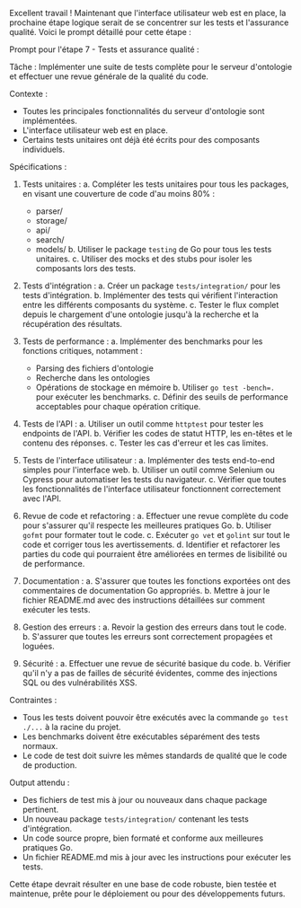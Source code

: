 Excellent travail ! Maintenant que l'interface utilisateur web est en place, la prochaine étape logique serait de se concentrer sur les tests et l'assurance qualité. Voici le prompt détaillé pour cette étape :

Prompt pour l'étape 7 - Tests et assurance qualité :

Tâche : Implémenter une suite de tests complète pour le serveur d'ontologie et effectuer une revue générale de la qualité du code.

Contexte :
- Toutes les principales fonctionnalités du serveur d'ontologie sont implémentées.
- L'interface utilisateur web est en place.
- Certains tests unitaires ont déjà été écrits pour des composants individuels.

Spécifications :

1. Tests unitaires :
   a. Compléter les tests unitaires pour tous les packages, en visant une couverture de code d'au moins 80% :
      - parser/
      - storage/
      - api/
      - search/
      - models/
   b. Utiliser le package `testing` de Go pour tous les tests unitaires.
   c. Utiliser des mocks et des stubs pour isoler les composants lors des tests.

2. Tests d'intégration :
   a. Créer un package `tests/integration/` pour les tests d'intégration.
   b. Implémenter des tests qui vérifient l'interaction entre les différents composants du système.
   c. Tester le flux complet depuis le chargement d'une ontologie jusqu'à la recherche et la récupération des résultats.

3. Tests de performance :
   a. Implémenter des benchmarks pour les fonctions critiques, notamment :
      - Parsing des fichiers d'ontologie
      - Recherche dans les ontologies
      - Opérations de stockage en mémoire
   b. Utiliser `go test -bench=.` pour exécuter les benchmarks.
   c. Définir des seuils de performance acceptables pour chaque opération critique.

4. Tests de l'API :
   a. Utiliser un outil comme `httptest` pour tester les endpoints de l'API.
   b. Vérifier les codes de statut HTTP, les en-têtes et le contenu des réponses.
   c. Tester les cas d'erreur et les cas limites.

5. Tests de l'interface utilisateur :
   a. Implémenter des tests end-to-end simples pour l'interface web.
   b. Utiliser un outil comme Selenium ou Cypress pour automatiser les tests du navigateur.
   c. Vérifier que toutes les fonctionnalités de l'interface utilisateur fonctionnent correctement avec l'API.

6. Revue de code et refactoring :
   a. Effectuer une revue complète du code pour s'assurer qu'il respecte les meilleures pratiques Go.
   b. Utiliser `gofmt` pour formater tout le code.
   c. Exécuter `go vet` et `golint` sur tout le code et corriger tous les avertissements.
   d. Identifier et refactorer les parties du code qui pourraient être améliorées en termes de lisibilité ou de performance.

7. Documentation :
   a. S'assurer que toutes les fonctions exportées ont des commentaires de documentation Go appropriés.
   b. Mettre à jour le fichier README.md avec des instructions détaillées sur comment exécuter les tests.

8. Gestion des erreurs :
   a. Revoir la gestion des erreurs dans tout le code.
   b. S'assurer que toutes les erreurs sont correctement propagées et loguées.

9. Sécurité :
   a. Effectuer une revue de sécurité basique du code.
   b. Vérifier qu'il n'y a pas de failles de sécurité évidentes, comme des injections SQL ou des vulnérabilités XSS.

Contraintes :
- Tous les tests doivent pouvoir être exécutés avec la commande `go test ./...` à la racine du projet.
- Les benchmarks doivent être exécutables séparément des tests normaux.
- Le code de test doit suivre les mêmes standards de qualité que le code de production.

Output attendu :
- Des fichiers de test mis à jour ou nouveaux dans chaque package pertinent.
- Un nouveau package `tests/integration/` contenant les tests d'intégration.
- Un code source propre, bien formaté et conforme aux meilleures pratiques Go.
- Un fichier README.md mis à jour avec les instructions pour exécuter les tests.

Cette étape devrait résulter en une base de code robuste, bien testée et maintenue, prête pour le déploiement ou pour des développements futurs.
